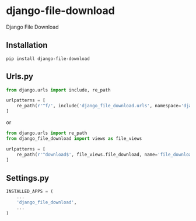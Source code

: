 # django-file-download
Django File Download

## Installation
```shell
pip install django-file-download
```

## Urls.py
```python
from django.urls import include, re_path

urlpatterns = [
    re_path(r'^f/', include('django_file_download.urls', namespace='django_file_download')),
]
```
or
```python
from django.urls import re_path
from django_file_download import views as file_views

urlpatterns = [
    re_path(r'^download$', file_views.file_download, name='file_download'),
]
```

## Settings.py
```python
INSTALLED_APPS = (
    ...
    'django_file_download',
    ...
)
```
